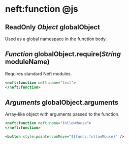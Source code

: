 neft:function @js
=================

ReadOnly *Object* globalObject
------------------------------

Used as a global namespace in the function body.

*Function* globalObject.require(*String* moduleName)
----------------------------------------------------

Requires standard Neft modules.

```xml
<neft:function neft:name="test">
</neft:function>
```

*Arguments* globalObject.arguments
----------------------------------

Array-like object with arguments passed to the function.

```xml
<neft:function neft:name="followMouse">
</neft:function>

<button style:pointer:onMove="${funcs.followMouse}" />
```

